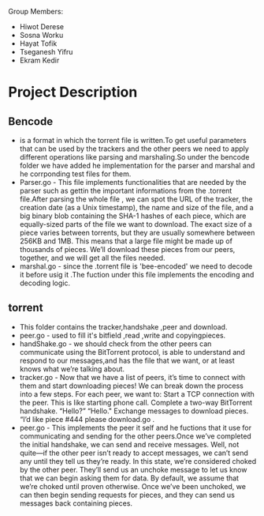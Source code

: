 



Group Members:
- Hiwot Derese
- Sosna Worku
- Hayat Tofik
- Tseganesh Yifru
- Ekram Kedir


# Project Description
##   Bencode


- is a format in which the torrent file is written.To get useful parameters that can be used by the trackers and the other peers we need to apply different operations like parsing and marshaling.So under the bencode folder we have added he implementation for the parser and marshal and he corrponding test files for them.
- Parser.go - This file implements functionalities that are needed by the parser such as gettin the important informations from the .torrent file.After                                parsing the whole file , we can spot the URL of the tracker, the creation date (as a Unix timestamp), the name and size of the file, and a                                big binary blob containing the SHA-1 hashes of each piece, which are equally-sized parts of the file we want to download. The exact size of                              a piece varies between torrents, but they are usually somewhere between 256KB and 1MB. This means that a large file might be made up of                                  thousands of pieces. We’ll download these pieces from our peers, together, and we will get all the files needed.
- marshal.go - since the .torrent file is 'bee-encoded' we need to decode it before usig it .The fuction under this file implements the encoding and decoding logic.
##   torrent
- This folder contains  the  tracker,handshake ,peer and download.
- peer.go - used to fill it's bitfield ,read ,write and copyingpieces.
- handShake.go - we should check from the other peers  can communicate using the BitTorrent protocol,
is able to understand and respond to our messages,and 
has the file that we want, or at least knows what we’re talking about.
- tracker.go - Now that we have a list of peers, it’s time to connect with them and start downloading pieces! We can break down the process into a few steps. For each peer, we want to:
Start a TCP connection with the peer. This is like starting phone call.
Complete a two-way BitTorrent handshake. “Hello?” “Hello."
Exchange messages to download pieces. “I’d like piece #444 please
download.go .
- peer.go - This implements the peer it self and he fuctions that it use for communicating and sending for the other peers.Once we’ve completed the initial handshake, we can send and receive messages. Well, not quite—if the other peer isn’t ready to accept messages, we can’t send any until they tell us they’re ready. In this state, we’re considered choked by the other peer. They’ll send us an unchoke message to let us know that we can begin asking them for data. By default, we assume that we’re choked until proven otherwise.
Once we’ve been unchoked, we can then begin sending requests for pieces, and they can send us messages back containing pieces.


